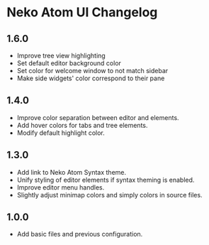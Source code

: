 
# Neko Atom UI Changelog #

## 1.6.0 ##

- Improve tree view highlighting
- Set default editor background color
- Set color for welcome window to not match sidebar
- Make side widgets' color correspond to their pane

## 1.4.0 ##

- Improve color separation between editor and elements.
- Add hover colors for tabs and tree elements.
- Modify default highlight color.

## 1.3.0 ##

- Add link to Neko Atom Syntax theme.
- Unify styling of editor elements if syntax theming is enabled.
- Improve editor menu handles.
- Slightly adjust minimap colors and simply colors in source files.

## 1.0.0 ##

- Add basic files and previous configuration.
